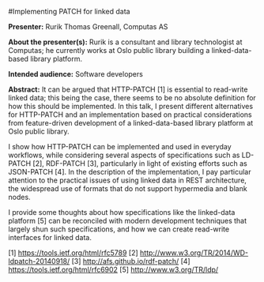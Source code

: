 #Implementing PATCH for linked data

__Presenter:__ Rurik Thomas Greenall, Computas AS

__About the presenter(s):__ Rurik is a consultant and library technologist at Computas; he currently works at Oslo public library building a linked-data-based library platform.

__Intended audience:__ Software developers

__Abstract:__ It can be argued that HTTP-PATCH [1] is essential to read-write linked data; this being the case, there seems to be no absolute definition for how this should be implemented. In this talk, I present different alternatives for HTTP-PATCH and an implementation based on practical considerations from feature-driven development of a linked-data-based library platform at Oslo public library. 

I show how HTTP-PATCH can be implemented and used in everyday workflows, while considering several aspects of specifications such as LD-PATCH [2], RDF-PATCH [3], particularly in light of existing efforts such as JSON-PATCH [4]. In the description of the implementation, I pay particular attention to the practical issues of using linked data in REST architecture, the widespread use of formats that do not support hypermedia and blank nodes.

I provide some thoughts about how specifications like the linked-data platform [5] can be reconciled with modern development techniques that largely shun such specifications, and how we can create read-write interfaces for linked data.

[1] https://tools.ietf.org/html/rfc5789
[2] http://www.w3.org/TR/2014/WD-ldpatch-20140918/
[3] http://afs.github.io/rdf-patch/
[4] https://tools.ietf.org/html/rfc6902
[5] http://www.w3.org/TR/ldp/